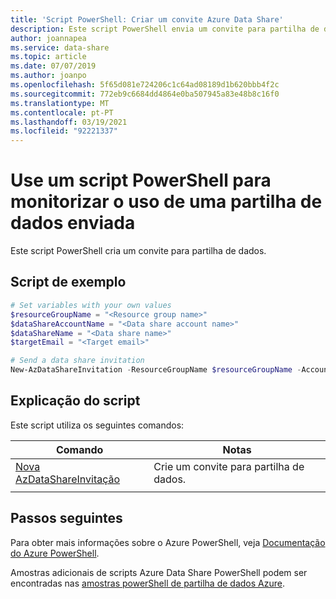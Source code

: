 ```yaml
---
title: 'Script PowerShell: Criar um convite Azure Data Share'
description: Este script PowerShell envia um convite para partilha de dados.
author: joannapea
ms.service: data-share
ms.topic: article
ms.date: 07/07/2019
ms.author: joanpo
ms.openlocfilehash: 5f65d081e724206c1c64ad08189d1b620bbb4f2c
ms.sourcegitcommit: 772eb9c6684dd4864e0ba507945a83e48b8c16f0
ms.translationtype: MT
ms.contentlocale: pt-PT
ms.lasthandoff: 03/19/2021
ms.locfileid: "92221337"
---
```

# <a name="use-a-powershell-script-to-monitor-the-usage-of-a-sent-data-share"></a>Use um script PowerShell para monitorizar o uso de uma partilha de dados enviada

Este script PowerShell cria um convite para partilha de dados.

## <a name="sample-script"></a>Script de exemplo


```powershell
# Set variables with your own values
$resourceGroupName = "<Resource group name>"
$dataShareAccountName = "<Data share account name>"
$dataShareName = "<Data share name>"
$targetEmail = "<Target email>"

# Send a data share invitation
New-AzDataShareInvitation -ResourceGroupName $resourceGroupName -AccountName $dataShareAccountName -ShareName $dataShareName -Name $dataShareName -TargetEmail $targetEmail

```


## <a name="script-explanation"></a>Explicação do script

Este script utiliza os seguintes comandos: 

| Comando | Notas |
|---|---|
| [Nova AzDataShareInvitação](/powershell/module/az.datashare/new-azdatashareinvitation) | Crie um convite para partilha de dados. |
|||

## <a name="next-steps"></a>Passos seguintes

Para obter mais informações sobre o Azure PowerShell, veja [Documentação do Azure PowerShell](/powershell/).

Amostras adicionais de scripts Azure Data Share PowerShell podem ser encontradas nas [amostras powerShell de partilha de dados Azure](../../samples-powershell.md).
